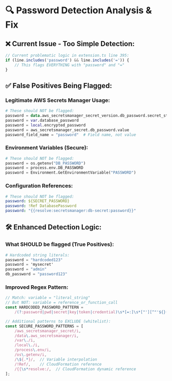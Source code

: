 # 🔍 **Password Detection Analysis & Fix**

## ❌ **Current Issue - Too Simple Detection:**

```typescript
// Current problematic logic in extension.ts line 395:
if (line.includes('password') && line.includes('=')) {
    // This flags EVERYTHING with "password" and "="
}
```

## ✅ **False Positives Being Flagged:**

### **Legitimate AWS Secrets Manager Usage:**
```terraform
# These should NOT be flagged:
password = data.aws_secretsmanager_secret_version.db_password.secret_string
password = var.database_password
password = local.encrypted_password
password = aws_secretsmanager_secret.db_password.value
password_field_name = "password"  # Field name, not value
```

### **Environment Variables (Secure):**
```python
# These should NOT be flagged:
password = os.getenv("DB_PASSWORD")
password = process.env.DB_PASSWORD
password = Environment.GetEnvironmentVariable("PASSWORD")
```

### **Configuration References:**
```yaml
# These should NOT be flagged:
password: ${SECRET_PASSWORD}
password: !Ref DatabasePassword
password: "{{resolve:secretsmanager:db-secret:password}}"
```

## 🛠️ **Enhanced Detection Logic:**

### **What SHOULD be flagged (True Positives):**
```terraform
# Hardcoded string literals:
password = "hardcoded123"
password = 'mysecret'
password = "admin"
db_password = "password123"
```

### **Improved Regex Pattern:**
```typescript
// Match: variable = "literal_string"
// But NOT: variable = reference_or_function_call
const HARDCODED_PASSWORD_PATTERN = 
    /(?:password|pwd|secret|key|token|credential)\s*[=:]\s*["'][^"'${}()[\]]{4,}["'](?!\s*[+\-*/]|\s*\}|\s*\))/i;

// Additional patterns to EXCLUDE (whitelist):
const SECURE_PASSWORD_PATTERNS = [
    /aws_secretsmanager_secret/i,
    /data\.aws_secretsmanager/i,
    /var\./i,
    /local\./i,
    /process\.env/i,
    /os\.getenv/i,
    /\${.*}/,  // Variable interpolation
    /!Ref/,    // CloudFormation reference
    /{{\s*resolve:/,  // CloudFormation dynamic reference
];
```
